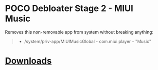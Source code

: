 # POCO Debloater Stage 2 - MIUI Music  
 Removes this non-removable app from system without breaking anything:  
> - /system/priv-app/MIUIMusicGlobal - com.miui.player - "Music"  
 
# [Downloads](https://github.com/symbuzzer/Poco-Debloater-Magisk-Modules/releases)
